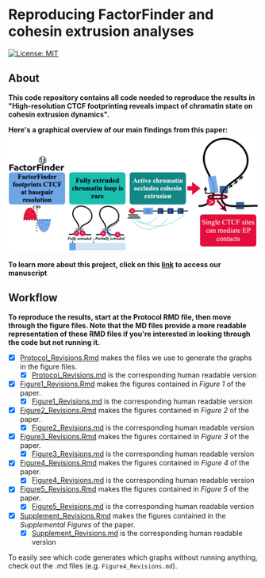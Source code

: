 # Reproducing FactorFinder and cohesin extrusion analyses
[![License: MIT](https://img.shields.io/badge/License-MIT-blue.svg)](https://opensource.org/licenses/MIT)

## About

**This code repository contains all code needed to reproduce the results in "High-resolution CTCF footprinting reveals impact of chromatin state on cohesin extrusion dynamics".**

**Here's a graphical overview of our main findings from this paper:**
<img width="1500" alt="image" src="https://github.com/aryeelab/cohesin_extrusion_reproducibility/blob/76671bb52ade16255807c9c43bc5b41115cff151/Figures/Graphical_Abstract.png">

**To learn more about this project, click on this [link](https://www.biorxiv.org/content/10.1101/2023.10.20.563340v3) to access our manuscript**

## Workflow
**To reproduce the results, start at the Protocol RMD file, then move through the figure files. Note that the MD files provide a more readable representation of these RMD files if you're interested in looking through the code but not running it.**

- [x] [Protocol_Revisions.Rmd](https://github.com/aryeelab/cohesin_extrusion_reproducibility/blob/main/Protocol_Revisions.Rmd) makes the files we use to generate the graphs in the figure files.
  - [x] [Protocol_Revisions.md](https://github.com/aryeelab/cohesin_extrusion_reproducibility/blob/main/Protocol_Revisions.md) is the corresponding human readable version
- [x] [Figure1_Revisions.Rmd](https://github.com/aryeelab/cohesin_extrusion_reproducibility/blob/main/Figure1_Revisions.Rmd) makes the figures contained in *Figure 1* of the paper.
  - [x] [Figure1_Revisions.md](https://github.com/aryeelab/cohesin_extrusion_reproducibility/blob/main/Figure1_Revisions.md) is the corresponding human readable version
- [x] [Figure2_Revisions.Rmd](https://github.com/aryeelab/cohesin_extrusion_reproducibility/blob/main/Figure2_Revisions.Rmd) makes the figures contained in *Figure 2* of the paper.
  - [x] [Figure2_Revisions.md](https://github.com/aryeelab/cohesin_extrusion_reproducibility/blob/main/Figure2_Revisions.md) is the corresponding human readable version
- [x] [Figure3_Revisions.Rmd](https://github.com/aryeelab/cohesin_extrusion_reproducibility/blob/main/Figure3_Revisions.Rmd) makes the figures contained in *Figure 3* of the paper.
  - [x] [Figure3_Revisions.md](https://github.com/aryeelab/cohesin_extrusion_reproducibility/blob/main/Figure3_Revisions.md) is the corresponding human readable version
- [x] [Figure4_Revisions.Rmd](https://github.com/aryeelab/cohesin_extrusion_reproducibility/blob/main/Figure4_Revisions.Rmd) makes the figures contained in *Figure 4* of the paper.
  - [x] [Figure4_Revisions.md](https://github.com/aryeelab/cohesin_extrusion_reproducibility/blob/main/Figure4_Revisions.md) is the corresponding human readable version
- [x] [Figure5_Revisions.Rmd](https://github.com/aryeelab/cohesin_extrusion_reproducibility/blob/main/Figure5_Revisions.Rmd) makes the figures contained in *Figure 5* of the paper.
  - [x] [Figure5_Revisions.md](https://github.com/aryeelab/cohesin_extrusion_reproducibility/blob/main/Figure5_Revisions.md) is the corresponding human readable version
- [x] [Supplement_Revisions.Rmd](https://github.com/aryeelab/cohesin_extrusion_reproducibility/blob/main/Supplement_Revisions.Rmd) makes the figures contained in the *Supplemental Figures* of the paper.
  - [x] [Supplement_Revisions.md](https://github.com/aryeelab/cohesin_extrusion_reproducibility/blob/main/Supplement_Revisions.md) is the corresponding human readable version
  
To easily see which code generates which graphs without running anything, check out the .md files (e.g. `Figure4_Revisions.md`). 
